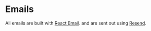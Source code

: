 # Emails
All emails are built with [React Email](https://react.email/). and are sent out using [Resend](https://github.com/resend/resend).